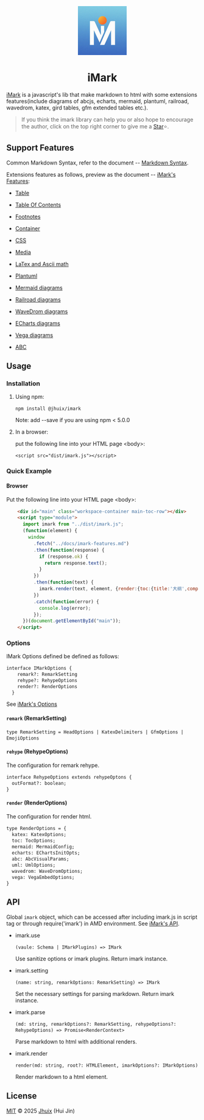 <p align="center"><a href="https://github.com/jhuix-js/imark" target="_blank" rel="noopener noreferrer"><img width="128" src="https://raw.githubusercontent.com/jhuix-js/imark/refs/heads/main/logo.png" alt="imark logo"></a></p>

<h1 align="center">iMark</h1>

[iMark](https://github.com/jhuix-js/imark) is a javascript's lib that make markdown to html with some extensions features(include diagrams of abcjs, echarts, mermaid, plantuml, railroad, wavedrom, katex, gird tables, gfm extended tables etc.).

> If you think the imark library can help you or also hope to encourage the author, click on the top right corner to give me a [Star](https://github.com/jhuix-js/imark)⭐️.

## Support Features

Common Markdown Syntax, refer to the document -- [Markdown Syntax](https://github.com/showdownjs/showdown/wiki/Showdown's-Markdown-syntax).

Extensions features as follows, preview as the document -- [iMark's Features](https://jhuix-js.github.io/imark/index.html):

* [Table](https://jhuix-js.github.io/imark/index.html#1-table)

* [Table Of Contents](https://jhuix-js.github.io/imark/index.html#2-table-of-contents)

* [Footnotes](https://jhuix-js.github.io/imark/index.html#3-footnotes)

* [Container](https://jhuix-js.github.io/imark/index.html#4-container)

* [CSS](https://jhuix-js.github.io/imark/index.html#5-css)

* [Media](https://jhuix-js.github.io/imark/index.html#6-media)

* [LaTex and Ascii math](https://jhuix-js.github.io/imark/index.html#7-latex-math-and-asciimath)

* [Plantuml](https://jhuix-js.github.io/imark/index.html#8-plantuml)

* [Mermaid diagrams](https://jhuix-js.github.io/imark/index.html#9-mermaid)

* [Railroad diagrams](https://jhuix-js.github.io/imark/index.html#10-railroad)

* [WaveDrom diagrams](https://jhuix-js.github.io/imark/index.html#11-wavedrom)

* [ECharts diagrams](https://jhuix-js.github.io/imark/index.html#12-echarts)

* [Vega diagrams](https://jhuix-js.github.io/imark/index.html#13-vega)

* [ABC](https://jhuix-js.github.io/imark/index.html#14-abc)

## Usage

### Installation

1.  Using npm:

        npm install @jhuix/imark

    Note: add --save if you are using npm < 5.0.0

2.  In a browser:

    put the following line into your HTML page \<body>:

        <script src="dist/imark.js"></script>

### Quick Example

#### Browser

Put the following line into your HTML page \<body>:

```html
    <div id="main" class="workspace-container main-toc-row"></div>
    <script type="module">
      import imark from "../dist/imark.js";
      (function(element) {
        window
          .fetch("../docs/imark-features.md")
          .then(function(response) {
            if (response.ok) {
              return response.text();
            }
          })
          .then(function(text) {
            imark.render(text, element, {render:{toc:{title:'大纲',compatible:false}}})
          })
          .catch(function(error) {
            console.log(error);
          });
      })(document.getElementById("main"));
    </script>
```    

### Options

IMark Options defined be defined as follows:

    interface IMarkOptions {
        remark?: RemarkSetting
        rehype?: RehypeOptions
        render?: RenderOptions
      }

See [iMark's Options](https://github.com/jhuix-js/imark/blob/main/docs/options.md)

#### `remark` (RemarkSetting)

    type RemarkSetting = HeadOptions | KatexDelimiters | GfmOptions | EmojiOptions

#### `rehype` (RehypeOptions)

  The configuration for remark rehype.

    interface RehypeOptions extends rehypeOptons {
      outFormat?: boolean;
    }

#### `render` (RenderOptions)

  The configuration for render html.

    type RenderOptions = {
      katex: KatexOptions;
      toc: TocOptions;
      mermaid: MermaidConfig;
      echarts: EChartsInitOpts;
      abc: AbcVisualParams;
      uml: UmlOptions;
      wavedrom: WaveDromOptions;
      vega: VegaEmbedOptions;
    }

## API

Global `imark` object, which can be accessed after including imark.js in script tag or through require('imark') in AMD environment.
See [iMark's API](https://github.com/jhuix-js/imark/blob/main/docs/api.md).

* imark.use

      (vaule: Schema | IMarkPlugins) => IMark

  Use sanitize options or imark plugins. Return imark instance.

* imark.setting

      (name: string, remarkOptions: RemarkSetting) => IMark

  Set the necessary settings for parsing markdown. Return imark instance.

* imark.parse

      (md: string, remarkOptions?: RemarkSetting, rehypeOptions?: RehypeOptions) => Promise<RenderContext>

  Parse markdown to html with additional renders.

* imark.render

      render(md: string, root?: HTMLElement, imarkOptions?: IMarkOptions)

  Render markdown to a html element.

## License

[MIT](LICENSE) © 2025 [Jhuix](mailto:jhuix0117@gmail.com) (Hui Jin)

